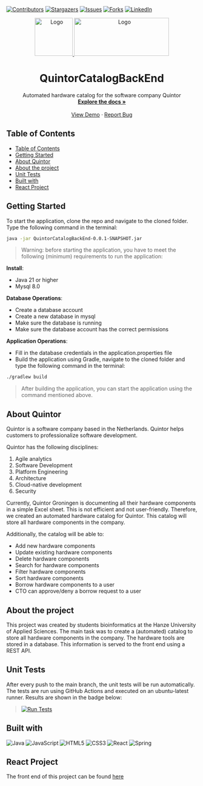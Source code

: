 [![Contributors][contributors-shield]][contributors-url]
[![Stargazers][stars-shield]][stars-url]
[![Issues][issues-shield]][issues-url]
[![Forks][forks-shield]][forks-url]
[![LinkedIn][linkedin-shield]][linkedin-url]

<div align="center">
  <a href="https://github.com/MarkStreek/QuintorCatalogBackEnd">
    <img src="https://quintor.nl/wp-content/uploads/2022/08/logo-square.png" alt="Logo" width="100" height="100">
  </a>
  <a href="https://github.com/MarkStreek/QuintorCatalogBackEnd">
    <img src="https://www.heeredwinger.nl/wp-content/uploads/2019/12/Logo-Hanze.jpg" alt="Logo" width="250" height="100">
  </a>
<h1 align="center">QuintorCatalogBackEnd</h3>

  <p align="center">
    Automated hardware catalog for the software company Quintor
    <br />
    <a href="https://github.com/MarkStreek/QuintorCatalogBackEnd"><strong>Explore the docs »</strong></a>
    <br />
    <br />
    <a href="https://github.com/MarkStreek/QuintorCatalogBackEnd">View Demo</a>
    ·
    <a href="https://github.com/MarkStreek/QuintorCatalogBackEnd/issues">Report Bug</a>
  </p>
</div>

## Table of Contents

- [Table of Contents](#table-of-contents)
- [Getting Started](#getting-started)
- [About Quintor](#about-quintor)
- [About the project](#about-the-project)
- [Unit Tests](#unit-tests)
- [Built with](#built-with)
- [React Project](#react-project)

## Getting Started

To start the application, clone the repo and navigate to the cloned folder. Type the following command in the terminal:

```bash
java -jar QuintorCatalogBackEnd-0.0.1-SNAPSHOT.jar
```

> Warning: before starting the application, you have to meet the following (minimum) requirements to run the application:

**Install**:
- Java 21 or higher
- Mysql 8.0

**Database Operations**:

 - Create a database account
 - Create a new database in mysql
 - Make sure the database is running
 - Make sure the database account has the correct permissions

**Application Operations**:

 - Fill in the database credentials in the application.properties file
 - Build the application using Gradle, navigate to the cloned folder and type the following command in the terminal:
 ```bash
 ./gradlew build
```

> After building the application, you can start the application using the command mentioned above.

## About Quintor

Quintor is a software company based in the Netherlands. Quintor helps customers to professionalize software development.

Quintor has the following disciplines:

1. Agile analytics
2. Software Development
3. Platform Engineering
4. Architecture
5. Cloud-native development
6. Security

Currently, Quintor Groningen is documenting all their hardware components in a simple Excel sheet. This is not efficient and not user-friendly.
Therefore, we created an automated hardware catalog for Quintor. This catalog will store all hardware components in the company.

Additionally, the catalog will be able to:

- Add new hardware components
- Update existing hardware components
- Delete hardware components
- Search for hardware components
- Filter hardware components
- Sort hardware components
- Borrow hardware components to a user
- CTO can approve/deny a borrow request to a user

## About the project

This project was created by students bioinformatics at the Hanze University of Applied Sciences. The main task was to create a (automated) catalog to store all hardware components in the company. 
The hardware tools are stored in a database. This information is served to the front end using a REST API.

## Unit Tests

After every push to the main branch, the unit tests will be run automatically. The tests are run using GitHub Actions and executed on an ubuntu-latest runner. Results are shown in the badge below:

>[![Run Tests](https://github.com/MarkStreek/QuintorCatalogBackEnd/actions/workflows/runTests.yml/badge.svg)](https://github.com/MarkStreek/QuintorCatalogBackEnd/actions/workflows/runTests.yml)

## Built with

![Java](https://img.shields.io/badge/java-%23ED8B00.svg?style=for-the-badge&logo=openjdk&logoColor=white)
![JavaScript](https://img.shields.io/badge/javascript-%23323330.svg?style=for-the-badge&logo=javascript&logoColor=%23F7DF1E)
![HTML5](https://img.shields.io/badge/html5-%23E34F26.svg?style=for-the-badge&logo=html5&logoColor=white)
![CSS3](https://img.shields.io/badge/css3-%231572B6.svg?style=for-the-badge&logo=css3&logoColor=white)
![React](https://img.shields.io/badge/react-%2320232a.svg?style=for-the-badge&logo=react&logoColor=%2361DAFB)
![Spring](https://img.shields.io/badge/spring-%236DB33F.svg?style=for-the-badge&logo=spring&logoColor=white)

## React Project

The front end of this project can be found [here](https://github.com/MarkStreek/QuintorCatalogFrontEnd)






<!-- Markdown Links -->
[contributors-shield]: https://img.shields.io/github/contributors/MarkStreek/QuintorCatalogBackEnd.svg?style=for-the-badge
[contributors-url]: https://github.com/MarkStreek/QuintorCatalogBackEnd/graphs/contributors
[stars-shield]: https://img.shields.io/github/stars/MarkStreek/QuintorCatalogBackEnd.svg?style=for-the-badge
[stars-url]: https://github.com/MarkStreek/QuintorCatalogBackEnd/stargazers
[issues-shield]: https://img.shields.io/github/issues/MarkStreek/QuintorCatalogBackEnd.svg?style=for-the-badge
[issues-url]: https://github.com/MarkStreek/QuintorCatalogBackEnd/issues
[linkedin-shield]: https://img.shields.io/badge/-LinkedIn-black.svg?style=for-the-badge&logo=linkedin&colorB=555
[linkedin-url]: https://www.linkedin.com/company/quintor/
[forks-shield]: https://img.shields.io/github/forks/MarkStreek/QuintorCatalogBackEnd.svg?style=for-the-badge
[forks-url]: https://github.com/MarkStreek/QuintorCatalogBackEnd/network/members